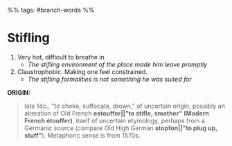 %% tags: #branch-words %%
# Stifling
1. Very hot, difficult to breathe in
	- *The stifling environment of the place made him leave promptly*
2. Claustrophobic. Making one feel constrained.
	- *The stifling formalities is not something he was suited for*

**ORIGIN:**
> late 14c., "to choke, suffocate, drown," of uncertain origin, possibly an alteration of Old French **estouffer||"to stifle, smother" (Modern French étouffer)**, itself of uncertain etymology, perhaps from a Germanic source (compare Old High German **stopfon||"to plug up, stuff"**). Metaphoric sense is from 1570s.

